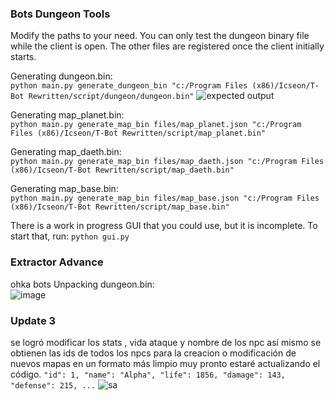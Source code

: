 ### Bots Dungeon Tools

Modify the paths to your need. You can only test the dungeon binary file while the client is open. The other files are registered once the client initially starts.

Generating dungeon.bin:\
`python main.py generate_dungeon_bin "c:/Program Files (x86)/Icseon/T-Bot Rewritten/script/dungeon/dungeon.bin"`
![expected output](img/expected.png)

Generating map_planet.bin:\
`python main.py generate_map_bin files/map_planet.json "c:/Program Files (x86)/Icseon/T-Bot Rewritten/script/map_planet.bin"`

Generating map_daeth.bin:\
`python main.py generate_map_bin files/map_daeth.json "c:/Program Files (x86)/Icseon/T-Bot Rewritten/script/map_daeth.bin"`

Generating map_base.bin:\
`python main.py generate_map_bin files/map_base.json "c:/Program Files (x86)/Icseon/T-Bot Rewritten/script/map_base.bin"`

There is a work in progress GUI that you could use, but it is incomplete. To start that, run:
`python gui.py`
### Extractor Advance
ohka bots
Unpacking  dungeon.bin:\
![image](https://github.com/user-attachments/assets/d4813831-109b-4c3a-9e5e-c7060ea6218b)

### Update 3
se logró modificar los stats , vida ataque y nombre de los npc
así mismo se obtienen las ids de todos los npcs para la creacion o modificación de nuevos mapas en un formato más limpio
muy pronto estaré actualizando el código.
` "id": 1,
        "name": "Alpha",
        "life": 1856,
        "damage": 143,
        "defense": 215,
        ... `
![sa](https://github.com/user-attachments/assets/f39deef3-9e0d-4acb-988d-cb61304779e9)

